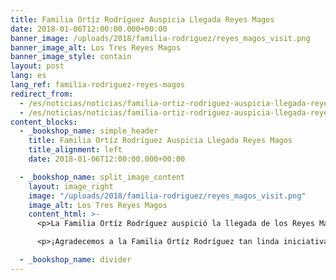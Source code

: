 ```yaml
---
title: Familia Ortíz Rodríguez Auspicia Llegada Reyes Magos
date: 2018-01-06T12:00:00.000+00:00
banner_image: /uploads/2018/familia-rodriguez/reyes_magos_visit.png
banner_image_alt: Los Tres Reyes Magos
banner_image_style: contain
layout: post
lang: es
lang_ref: familia-rodriguez-reyes-magos
redirect_from:
  - /es/noticias/noticias/familia-ortiz-rodriguez-auspicia-llegada-reyes-magos
  - /es/noticias/noticias/familia-ortiz-rodriguez-auspicia-llegada-reyes-magos/
content_blocks:
  - _bookshop_name: simple_header
    title: Familia Ortíz Rodríguez Auspicia Llegada Reyes Magos
    title_alignment: left
    date: 2018-01-06T12:00:00.000+00:00

  - _bookshop_name: split_image_content
    layout: image_right
    image: "/uploads/2018/familia-rodriguez/reyes_magos_visit.png"
    image_alt: Los Tres Reyes Magos
    content_html: >-
      <p>La Familia Ortíz Rodríguez auspició la llegada de los Reyes Magos en la madrugada del 6 de enero a los predios del Hogar para entregarle regalos a nuestros niños.</p>

      <p>¡Agradecemos a la Familia Ortíz Rodríguez tan linda iniciativa!</p>

  - _bookshop_name: divider
---
```

